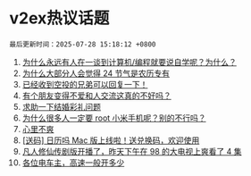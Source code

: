 # v2ex热议话题

`最后更新时间：2025-07-28 15:18:12 +0800`

1. [为什么永远有人在一谈到计算机/编程就要说自学呢？为什么？](https://www.v2ex.com/t/1148028)
1. [为什么大部分人会觉得 24 节气是农历专有](https://www.v2ex.com/t/1148014)
1. [已经收到空投的兄弟可以回复一下！](https://www.v2ex.com/t/1148150)
1. [有个朋友变得不爱和人交流这真的不好吗？](https://www.v2ex.com/t/1148055)
1. [求助一下结婚彩礼问题](https://www.v2ex.com/t/1148155)
1. [为什么很多人一定要 root 小米手机呢？别的不行吗？](https://www.v2ex.com/t/1148148)
1. [心里不爽](https://www.v2ex.com/t/1148093)
1. [[送码] 日历吗 Mac 版上线啦！送兑换码，欢迎使用](https://www.v2ex.com/t/1148006)
1. [凡人修仙传剧版开播了，昨天下午在 98 的大电视上爽看了 4 集](https://www.v2ex.com/t/1148109)
1. [各位电车主，高速一般开多少](https://www.v2ex.com/t/1148194)

